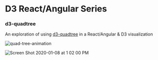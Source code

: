 # D3 React/Angular Series
### d3-quadtree

An exploration of using [d3-quadtree](https://github.com/d3/d3-quadtree) in a React/Angular & D3 visualization

![quad-tree-animation](https://user-images.githubusercontent.com/1707103/72832270-8b48a480-3c52-11ea-824f-ff86eaaaeaa8.gif)

![Screen Shot 2020-01-08 at 1 02 00 PM](https://user-images.githubusercontent.com/1707103/72003336-23886780-3217-11ea-9fe8-4837a5152d5b.png)
